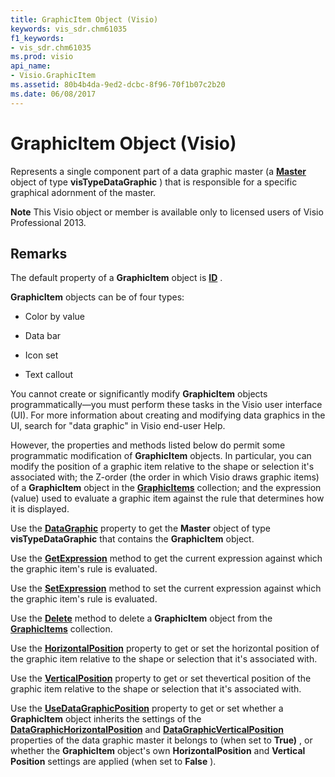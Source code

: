 ```yaml
---
title: GraphicItem Object (Visio)
keywords: vis_sdr.chm61035
f1_keywords:
- vis_sdr.chm61035
ms.prod: visio
api_name:
- Visio.GraphicItem
ms.assetid: 80b4b4da-9ed2-dcbc-8f96-70f1b07c2b20
ms.date: 06/08/2017
---
```



# GraphicItem Object (Visio)

Represents a single component part of a data graphic master (a **[Master](master-object-visio.md)** object of type **visTypeDataGraphic** ) that is responsible for a specific graphical adornment of the master.


 **Note**  This Visio object or member is available only to licensed users of Visio Professional 2013.


## Remarks

The default property of a **GraphicItem** object is **[ID](graphicitem-id-property-visio.md)** .

 **GraphicItem** objects can be of four types:




- Color by value
    
- Data bar
    
- Icon set
    
- Text callout
    


You cannot create or significantly modify **GraphicItem** objects programmatically—you must perform these tasks in the Visio user interface (UI). For more information about creating and modifying data graphics in the UI, search for "data graphic" in Visio end-user Help.

However, the properties and methods listed below do permit some programmatic modification of **GraphicItem** objects. In particular, you can modify the position of a graphic item relative to the shape or selection it's associated with; the Z-order (the order in which Visio draws graphic items) of a **GraphicItem** object in the **[GraphicItems](graphicitems-object-visio.md)** collection; and the expression (value) used to evaluate a graphic item against the rule that determines how it is displayed.

Use the **[DataGraphic](graphicitem-datagraphic-property-visio.md)** property to get the **Master** object of type **visTypeDataGraphic** that contains the **GraphicItem** object.

Use the **[GetExpression](graphicitem-getexpression-method-visio.md)** method to get the current expression against which the graphic item's rule is evaluated.

Use the **[SetExpression](graphicitem-setexpression-method-visio.md)** method to set the current expression against which the graphic item's rule is evaluated.

Use the **[Delete](graphicitem-delete-method-visio.md)** method to delete a **GraphicItem** object from the **[GraphicItems](graphicitems-object-visio.md)** collection.

Use the **[HorizontalPosition](graphicitem-horizontalposition-property-visio.md)** property to get or set the horizontal position of the graphic item relative to the shape or selection that it's associated with.

Use the **[VerticalPosition](graphicitem-verticalposition-property-visio.md)** property to get or set thevertical position of the graphic item relative to the shape or selection that it's associated with.

Use the **[UseDataGraphicPosition](graphicitem-usedatagraphicposition-property-visio.md)** property to get or set whether a **GraphicItem** object inherits the settings of the **[DataGraphicHorizontalPosition](master-datagraphichorizontalposition-property-visio.md)** and **[DataGraphicVerticalPosition](master-datagraphicverticalposition-property-visio.md)** properties of the data graphic master it belongs to (when set to **True)** , or whether the **GraphicItem** object's own **HorizontalPosition** and **Vertical Position** settings are applied (when set to **False** ).


